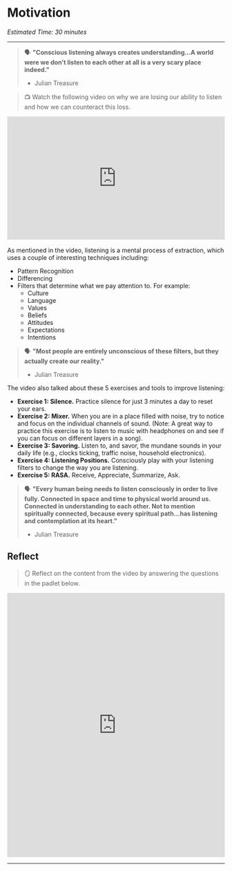 # Motivation

*Estimated Time: 30 minutes*

---
> 🗣 **"Conscious listening always creates understanding...A world were we don't listen to each other at all is a very scary place indeed."**
> - Julian Treasure


> 📺 Watch the following video on why we are losing our ability to listen and how we can counteract this loss.

<div style="position: relative; padding-bottom: 56.25%; height: 0;"><iframe src="https://www.youtube.com/embed/cSohjlYQI2A" title="YouTube video player" frameborder="0" allow="accelerometer; autoplay; clipboard-write; encrypted-media; gyroscope; picture-in-picture" allowfullscreen style="position: absolute; top: 0; left: 0; width: 100%; height: 100%;"></iframe></div>

<br>
As mentioned in the video, listening is a mental process of extraction, which uses a couple of interesting techniques including:

- Pattern Recognition
- Differencing
- Filters that determine what we pay attention to. For example:
  - Culture
  - Language
  - Values
  - Beliefs
  - Attitudes
  - Expectations
  - Intentions

> 🗣 **"Most people are entirely unconscious of these filters, but they actually create our reality."**
> - Julian Treasure

The video also talked about these 5 exercises and tools to improve listening:

- **Exercise 1: Silence.** Practice silence for just 3 minutes a day to reset your ears.
- **Exercise 2: Mixer.** When you are in a place filled with noise, try to notice and focus on the individual channels of sound. (Note: A great way to practice this exercise is to listen to music with headphones on and see if you can focus on different layers in a song).
- **Exercise 3: Savoring.** Listen to, and savor, the mundane sounds in your daily life (e.g., clocks ticking, traffic noise, household electronics).
- **Exercise 4: Listening Positions.** Consciously play with your listening filters to change the way you are listening.
- **Exercise 5: RASA.** Receive, Appreciate, Summarize, Ask.

> 🗣 **"Every human being needs to listen consciously in order to live fully. Connected in space and time to physical world around us. Connected in understanding to each other. Not to mention spiritually connected, because every spiritual path...has listening and contemplation at its heart."**
> - Julian Treasure

## Reflect

> 🪞 Reflect on the content from the video by answering the questions in the padlet below.

<div style="border:1px solid rgba(0,0,0,0.1);border-radius:2px;box-sizing:border-box;overflow:hidden;position:relative;width:100%;background:#F4F4F4"><iframe src="https://padlet.com/curriculumpad/effective-workplace-communication-se082iu51t6hto8n" frameborder="0" allow="camera;microphone;geolocation" style="width:100%;height:608px;display:block;padding:0;margin:0"></iframe></div>

---
